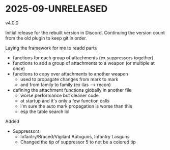 # 2025-09-UNRELEASED
v4.0.0

Initial release for the rebuilt version in Discord. Continuing the version count from the old plugin to keep git in order.

Laying the framework for me to readd parts
- functions for each group of attachments (ex suppressors together)
- functions to add a group of attachments to a weapon (or multiple at once)
- functions to copy over attachments to another weapon
    - used to propagate changes from mark to mark
    - and from family to family (ex ilas --> recon)
- defining the attachment functions globally in another file
    - worse performance but cleaner code
    - at startup and it's only a few function calls
    - i'm sure the auto mark propagation is worse than this
    - esp the table search lol

Added
- Suppressors
    - Infantry/Braced/Vigilant Autoguns, Infantry Lasguns
    - Changed the tip of suppressor 5 to not be a colored tip